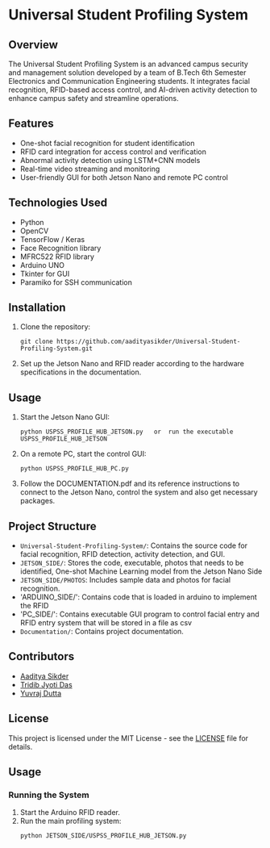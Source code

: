 # Universal Student Profiling System

## Overview
The Universal Student Profiling System is an advanced campus security and management solution developed by a team of B.Tech 6th Semester Electronics and Communication Engineering students. It integrates facial recognition, RFID-based access control, and AI-driven activity detection to enhance campus safety and streamline operations.

## Features
- One-shot facial recognition for student identification
- RFID card integration for access control and verification
- Abnormal activity detection using LSTM+CNN models
- Real-time video streaming and monitoring
- User-friendly GUI for both Jetson Nano and remote PC control

## Technologies Used
- Python
- OpenCV
- TensorFlow / Keras
- Face Recognition library
- MFRC522 RFID library
- Arduino UNO
- Tkinter for GUI
- Paramiko for SSH communication

## Installation

1. Clone the repository:
   ```
   git clone https://github.com/aadityasikder/Universal-Student-Profiling-System.git
   ```

2. Set up the Jetson Nano and RFID reader according to the hardware specifications in the documentation.

## Usage

1. Start the Jetson Nano GUI:
   ```
   python USPSS_PROFILE_HUB_JETSON.py   or  run the executable USPSS_PROFILE_HUB_JETSON
   ```

2. On a remote PC, start the control GUI:
   ```
   python USPSS_PROFILE_HUB_PC.py
   ```

3. Follow the DOCUMENTATION.pdf and its reference instructions to connect to the Jetson Nano, control the system and also get necessary packages.

## Project Structure

- `Universal-Student-Profiling-System/`: Contains the source code for facial recognition, RFID detection, activity detection, and GUI.
- `JETSON_SIDE/`: Stores the code, executable, photos that needs to be identified, One-shot Machine Learning model from the Jetson Nano Side
- `JETSON_SIDE/PHOTOS`: Includes sample data and photos for facial recognition.
- 'ARDUINO_SIDE/': Contains code that is loaded in arduino to implement the RFID
- 'PC_SIDE/': Contains executable GUI program to control facial entry and RFID entry system that will be stored in  a file as csv
- `Documentation/`: Contains project documentation.

## Contributors
- [Aaditya Sikder](https://github.com/aadityasikder)
- [Tridib Jyoti Das](https://github.com/wheezydeeeb)
- [Yuvraj Dutta](https://github.com/YDT007)

## License
This project is licensed under the MIT License - see the [LICENSE](LICENSE) file for details.
## Usage
### Running the System
1. Start the Arduino RFID reader.
2. Run the main profiling system:
   ```bash
   python JETSON_SIDE/USPSS_PROFILE_HUB_JETSON.py